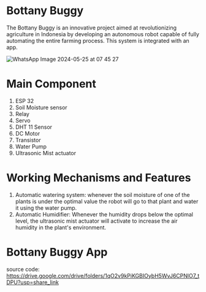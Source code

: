 # Bottany Buggy

The Bottany Buggy is an innovative project aimed at revolutionizing agriculture in Indonesia by developing an autonomous robot capable of fully automating the entire farming process. This system is integrated with an app.

![WhatsApp Image 2024-05-25 at 07 45 27](https://github.com/WillsanAJantho/Farm-Bot/assets/170993086/31c5ba4b-abee-42a3-9a57-aee201feafca)


# Main Component 
1. ESP 32
2. Soil Moisture sensor
3. Relay
4. Servo
5. DHT 11 Sensor
6. DC Motor
7. Transistor
8. Water Pump
9. Ultrasonic Mist actuator

# Working Mechanisms and Features
1. Automatic watering system: whenever the soil moisture of one of the plants is under the optimal value the robot will go to that plant and water it using the water pump.
2. Automatic Humidifier: Whenever the humidity drops below the optimal level, the ultrasonic mist actuator will activate to increase the air humidity in the plant's environment.

# Bottany Buggy App
source code: https://drive.google.com/drive/folders/1qO2v9kPiKGBIOybH5WvJ6CPNlO7_tDPU?usp=share_link


